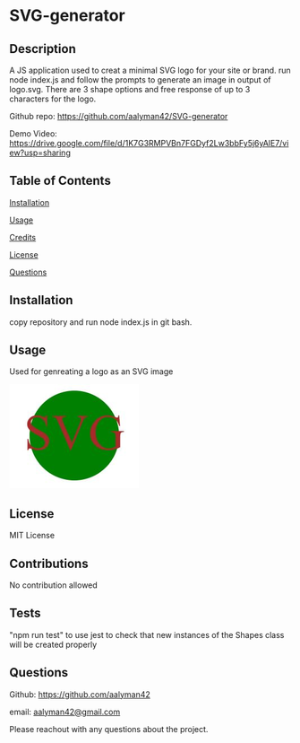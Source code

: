 # SVG-generator

## Description

A JS application used to creat a minimal SVG logo for your site or brand. run node index.js and follow the prompts to generate an image in output of logo.svg. There are 3 shape options and free response of up to 3 characters for the logo.

Github repo: https://github.com/aalyman42/SVG-generator

Demo Video: https://drive.google.com/file/d/1K7G3RMPVBn7FGDyf2Lw3bbFy5j6yAlE7/view?usp=sharing

## Table of Contents

[Installation](#installation)

[Usage](#usage)

[Credits](#credits)

[License](#license)

[Questions](#questions)

## Installation

copy repository and run node index.js in git bash.

## Usage

Used for genreating a logo as an SVG image

![sample SVG](./examples/sample_logo.JPG)

## License

MIT License

## Contributions

No contribution allowed

## Tests

"npm run test" to use jest to check that new instances of the Shapes class will be created properly

## Questions

Github: https://github.com/aalyman42

email: aalyman42@gmail.com

Please reachout with any questions about the project.

